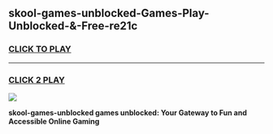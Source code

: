 
## skool-games-unblocked-Games-Play-Unblocked-&-Free-re21c
<h3>
<a href="https://premium76.site?title=skool-games-unblocked&ref=24A">CLICK TO PLAY</a></h3>
<hr>

<h3>
<a href="https://premium76.site?title=skool-games-unblocked&ref=24A">CLICK 2 PLAY</a>
  
</h3>

<a href="https://premium76.site?title=skool-games-unblocked&ref=24A"><img src="https://clearcache.store/games.png"></a>


**skool-games-unblocked games unblocked: Your Gateway to Fun and Accessible Online Gaming**
